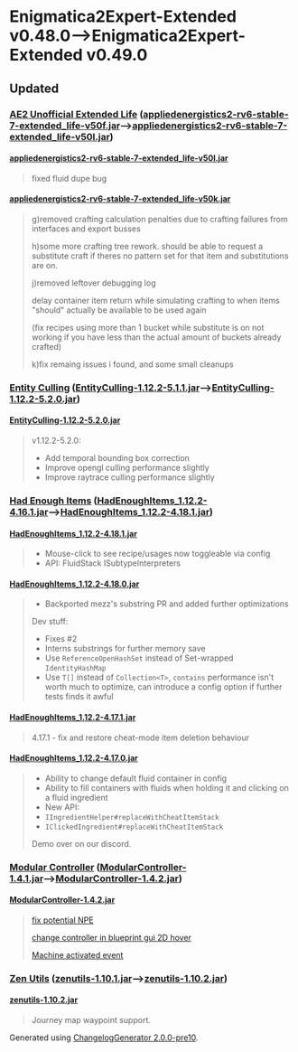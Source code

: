 # Enigmatica2Expert-Extended v0.48.0⟶Enigmatica2Expert-Extended v0.49.0

## Updated

### [AE2 Unofficial Extended Life](https://www.curseforge.com/minecraft/mc-mods/ae2-extended-life) ([appliedenergistics2-rv6-stable-7-extended_life-v50f.jar](https://www.curseforge.com/minecraft/mc-mods/ae2-extended-life/files/3661725)⟶[appliedenergistics2-rv6-stable-7-extended_life-v50l.jar](https://www.curseforge.com/minecraft/mc-mods/ae2-extended-life/files/3676375))

#### [appliedenergistics2-rv6-stable-7-extended_life-v50l.jar](https://www.curseforge.com/minecraft/mc-mods/ae2-extended-life/files/3676375)
  > 
  > fixed fluid dupe bug
  > 
#### [appliedenergistics2-rv6-stable-7-extended_life-v50k.jar](https://www.curseforge.com/minecraft/mc-mods/ae2-extended-life/files/3676013)
  > 
  > g)removed crafting calculation penalties due to crafting failures from interfaces and export busses
  > 
  > h)some more crafting tree rework. should be able to request a substitute craft if theres no pattern set for that item and substitutions are on.
  > 
  > j)removed leftover debugging log
  > 
  > delay container item return while simulating crafting to when items "should" actually be available to be used again
  > 
  > (fix recipes using more than 1 bucket while substitute is on not working if you have less than the actual amount of buckets already crafted)
  > 
  > k)fix remaing issues i found, and some small cleanups
  > 
### [Entity Culling](https://www.curseforge.com/minecraft/mc-mods/entity-culling) ([EntityCulling-1.12.2-5.1.1.jar](https://www.curseforge.com/minecraft/mc-mods/entity-culling/files/3656259)⟶[EntityCulling-1.12.2-5.2.0.jar](https://www.curseforge.com/minecraft/mc-mods/entity-culling/files/3668442))

#### [EntityCulling-1.12.2-5.2.0.jar](https://www.curseforge.com/minecraft/mc-mods/entity-culling/files/3668442)
  > 
  > v1.12.2-5.2.0:
  > 
  > * Add temporal bounding box correction
  > * Improve opengl culling performance slightly
  > * Improve raytrace culling performance slightly
  > 
### [Had Enough Items](https://www.curseforge.com/minecraft/mc-mods/had-enough-items) ([HadEnoughItems_1.12.2-4.16.1.jar](https://www.curseforge.com/minecraft/mc-mods/had-enough-items/files/3568778)⟶[HadEnoughItems_1.12.2-4.18.1.jar](https://www.curseforge.com/minecraft/mc-mods/had-enough-items/files/3671148))

#### [HadEnoughItems_1.12.2-4.18.1.jar](https://www.curseforge.com/minecraft/mc-mods/had-enough-items/files/3671148)
  > 
  > * Mouse-click to see recipe/usages now toggleable via config
  > * API: FluidStack ISubtypeInterpreters
  > 
#### [HadEnoughItems_1.12.2-4.18.0.jar](https://www.curseforge.com/minecraft/mc-mods/had-enough-items/files/3669867)
  > 
  > * Backported mezz's substring PR and added further optimizations
  > 
  > Dev stuff:
  > 
  > * Fixes #2
  > * Interns substrings for further memory save
  > * Use `ReferenceOpenHashSet` instead of Set-wrapped `IdentityHashMap`
  > * Use `T[]` instead of `Collection<T>`, `contains` performance isn't worth much to optimize, can introduce a config option if further tests finds it awful
  > 
#### [HadEnoughItems_1.12.2-4.17.1.jar](https://www.curseforge.com/minecraft/mc-mods/had-enough-items/files/3669679)
  > 
  > 4.17.1 - fix and restore cheat-mode item deletion behaviour
  > 
#### [HadEnoughItems_1.12.2-4.17.0.jar](https://www.curseforge.com/minecraft/mc-mods/had-enough-items/files/3668746)
  > 
  > * Ability to change default fluid container in config
  > * Ability to fill containers with fluids when holding it and clicking on a fluid ingredient
  > * New API:
  > * `IIngredientHelper#replaceWithCheatItemStack`
  > * `IClickedIngredient#replaceWithCheatItemStack`
  > 
  > Demo over on our discord.
  > 
### [Modular Controller](https://www.curseforge.com/minecraft/mc-mods/modular-controller) ([ModularController-1.4.1.jar](https://www.curseforge.com/minecraft/mc-mods/modular-controller/files/3652605)⟶[ModularController-1.4.2.jar](https://www.curseforge.com/minecraft/mc-mods/modular-controller/files/3672149))

#### [ModularController-1.4.2.jar](https://www.curseforge.com/minecraft/mc-mods/modular-controller/files/3672149)
  > 
  > [fix potential NPE](https://github.com/ProjectHDS/ModularController/commit/0937293ee02b8829d909aee67d1af134527f69a6)
  > 
  > [change controller in blueprint gui 2D hover](https://github.com/ProjectHDS/ModularController/commit/54d5a15e5b832549952ad5ce4a82ecd4cf8b467a)
  > 
  > [Machine activated event](https://github.com/ProjectHDS/ModularController/commit/01b00ed4e2d59cfd6a9eb6797a8354d75b0e5010)
  > 
### [Zen Utils](https://www.curseforge.com/minecraft/mc-mods/zenutil) ([zenutils-1.10.1.jar](https://www.curseforge.com/minecraft/mc-mods/zenutil/files/3627721)⟶[zenutils-1.10.2.jar](https://www.curseforge.com/minecraft/mc-mods/zenutil/files/3668460))

#### [zenutils-1.10.2.jar](https://www.curseforge.com/minecraft/mc-mods/zenutil/files/3668460)
  > 
  > Journey map waypoint support.
  > 

Generated using [ChangelogGenerator 2.0.0-pre10](https://github.com/TheRandomLabs/ChangelogGenerator).
  > 